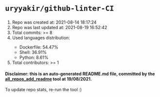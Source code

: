 # `uryyakir/github-linter-CI`
###
<ol>
 <li>
  Repo was created at: 2021-08-14 18:17:24
 </li>
 <li>
  Repo was last updated at: 2021-08-19 16:52:42
 </li>
 <li>
  Total commits: >= 8
 </li>
 <li>
  Used languages distribution:
 </li>
 <ul id="used_languages">
  <li>
   Dockerfile: 54.47%
  </li>
  <li>
   Shell: 36.91%
  </li>
  <li>
   Python: 8.61%
  </li>
 </ul>
 <li>
  Total contributors: >= 1
 </li>
</ol>

#### Disclaimer: this is an auto-generated README.md file, committed by the [all_repos_add_readme](https://github.com/uryyakir/all-repos-readme) tool at 19/08/2021.
To update repo stats, re-run the tool :)